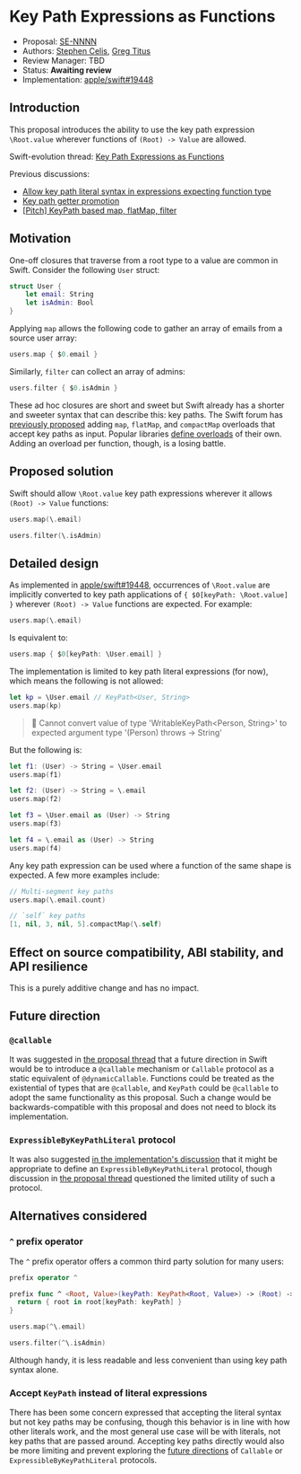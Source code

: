 # Key Path Expressions as Functions

* Proposal: [SE-NNNN](NNNN-filename.md)
* Authors: [Stephen Celis](https://github.com/stephencelis), [Greg Titus](https://github.com/gregomni)
* Review Manager: TBD
* Status: **Awaiting review**
* Implementation: [apple/swift#19448](https://github.com/apple/swift/pull/19448)

<!--
*During the review process, add the following fields as needed:*

* Decision Notes: [Rationale](https://forums.swift.org/), [Additional Commentary](https://forums.swift.org/)
* Bugs: [SR-NNNN](https://bugs.swift.org/browse/SR-NNNN), [SR-MMMM](https://bugs.swift.org/browse/SR-MMMM)
* Previous Revision: [1](https://github.com/apple/swift-evolution/blob/...commit-ID.../proposals/NNNN-filename.md)
* Previous Proposal: [SE-XXXX](XXXX-filename.md)
-->

## Introduction

This proposal introduces the ability to use the key path expression `\Root.value` wherever functions of `(Root) -> Value` are allowed.

Swift-evolution thread: [Key Path Expressions as Functions](https://forums.swift.org/t/key-path-expressions-as-functions/19587)

Previous discussions:

- [Allow key path literal syntax in expressions expecting function type](https://forums.swift.org/t/allow-key-path-literal-syntax-in-expressions-expecting-function-type/16453)
- [Key path getter promotion](https://forums.swift.org/t/key-path-getter-promotion/11185)
- [[Pitch] KeyPath based map, flatMap, filter](https://forums.swift.org/t/pitch-keypath-based-map-flatmap-filter/6266)

## Motivation

One-off closures that traverse from a root type to a value are common in Swift. Consider the following `User` struct:

```swift
struct User {
    let email: String
    let isAdmin: Bool
}
```

Applying `map` allows the following code to gather an array of emails from a source user array:

```swift
users.map { $0.email }
```

Similarly, `filter` can collect an array of admins:

```swift
users.filter { $0.isAdmin }
```

These ad hoc closures are short and sweet but Swift already has a shorter and sweeter syntax that can describe this: key paths. The Swift forum has [previously proposed](https://forums.swift.org/t/pitch-support-for-map-and-flatmap-with-smart-key-paths/6073) adding `map`, `flatMap`, and `compactMap` overloads that accept key paths as input. Popular libraries [define overloads](https://github.com/ReactiveCocoa/ReactiveSwift/search?utf8=✓&q=KeyPath&type=) of their own. Adding an overload per function, though, is a losing battle.

## Proposed solution

Swift should allow `\Root.value` key path expressions wherever it allows `(Root) -> Value` functions:

```swift
users.map(\.email)

users.filter(\.isAdmin)
```

## Detailed design

As implemented in [apple/swift#19448](https://github.com/apple/swift/pull/19448), occurrences of `\Root.value` are implicitly converted to key path applications of `{ $0[keyPath: \Root.value] }` wherever `(Root) -> Value` functions are expected. For example:

``` swift
users.map(\.email)
```

Is equivalent to:

``` swift
users.map { $0[keyPath: \User.email] }
```

The implementation is limited to key path literal expressions (for now), which means the following is not allowed:

``` swift
let kp = \User.email // KeyPath<User, String>
users.map(kp)
```

> 🛑 Cannot convert value of type 'WritableKeyPath<Person, String>' to expected argument type '(Person) throws -> String'

But the following is:

``` swift
let f1: (User) -> String = \User.email
users.map(f1)

let f2: (User) -> String = \.email
users.map(f2)

let f3 = \User.email as (User) -> String
users.map(f3)

let f4 = \.email as (User) -> String
users.map(f4)
```

Any key path expression can be used where a function of the same shape is expected. A few more examples include:

``` swift
// Multi-segment key paths
users.map(\.email.count)

// `self` key paths
[1, nil, 3, nil, 5].compactMap(\.self)
```

## Effect on source compatibility, ABI stability, and API resilience

This is a purely additive change and has no impact.

## Future direction

### `@callable`

It was suggested in [the proposal thread](https://forums.swift.org/t/key-path-expressions-as-functions/19587/4) that a future direction in Swift would be to introduce a `@callable` mechanism or `Callable` protocol as a static equivalent of `@dynamicCallable`. Functions could be treated as the existential of types that are `@callable`, and `KeyPath` could be `@callable` to adopt the same functionality as this proposal. Such a change would be backwards-compatible with this proposal and does not need to block its implementation.

### `ExpressibleByKeyPathLiteral` protocol

It was also suggested [in the implementation's discussion](https://github.com/apple/swift/pull/19448) that it might be appropriate to define an `ExpressibleByKeyPathLiteral` protocol, though discussion in [the proposal thread](https://forums.swift.org/t/key-path-expressions-as-functions/19587/14) questioned the limited utility of such a protocol.

## Alternatives considered

### `^` prefix operator

The `^` prefix operator offers a common third party solution for many users:

```Swift
prefix operator ^

prefix func ^ <Root, Value>(keyPath: KeyPath<Root, Value>) -> (Root) -> Value {
  return { root in root[keyPath: keyPath] }
}

users.map(^\.email)

users.filter(^\.isAdmin)
```

Although handy, it is less readable and less convenient than using key path syntax alone.

### Accept `KeyPath` instead of literal expressions

There has been some concern expressed that accepting the literal syntax but not key paths may be confusing, though this behavior is in line with how other literals work, and the most general use case will be with literals, not key paths that are passed around. Accepting key paths directly would also be more limiting and prevent exploring the [future directions](#future-direction) of `Callable` or `ExpressibleByKeyPathLiteral` protocols.
